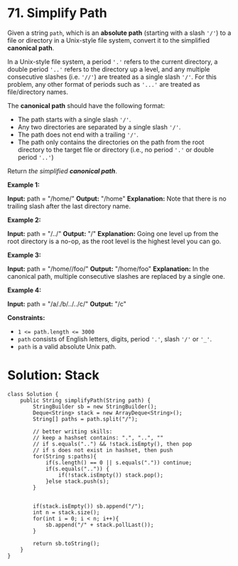 # 71. Simplify Path
Given a string  `path`, which is an  **absolute path**  (starting with a slash  `'/'`) to a file or directory in a Unix-style file system, convert it to the simplified  **canonical path**.

In a Unix-style file system, a period  `'.'`  refers to the current directory, a double period  `'..'`  refers to the directory up a level, and any multiple consecutive slashes (i.e.  `'//'`) are treated as a single slash  `'/'`. For this problem, any other format of periods such as  `'...'`  are treated as file/directory names.

The  **canonical path**  should have the following format:

-   The path starts with a single slash  `'/'`.
-   Any two directories are separated by a single slash  `'/'`.
-   The path does not end with a trailing  `'/'`.
-   The path only contains the directories on the path from the root directory to the target file or directory (i.e., no period  `'.'`  or double period  `'..'`)

Return  _the simplified  **canonical path**_.

**Example 1:**

**Input:** path = "/home/"
**Output:** "/home"
**Explanation:** Note that there is no trailing slash after the last directory name.

**Example 2:**

**Input:** path = "/../"
**Output:** "/"
**Explanation:** Going one level up from the root directory is a no-op, as the root level is the highest level you can go.

**Example 3:**

**Input:** path = "/home//foo/"
**Output:** "/home/foo"
**Explanation:** In the canonical path, multiple consecutive slashes are replaced by a single one.

**Example 4:**

**Input:** path = "/a/./b/../../c/"
**Output:** "/c"

**Constraints:**

-   `1 <= path.length <= 3000`
-   `path`  consists of English letters, digits, period  `'.'`, slash  `'/'`  or  `'_'`.
-   `path`  is a valid absolute Unix path.

# Solution: Stack
```
class Solution {
    public String simplifyPath(String path) {
        StringBuilder sb = new StringBuilder();
        Deque<String> stack = new ArrayDeque<String>();
        String[] paths = path.split("/");
        
        // better writing skills: 
        // keep a hashset contains: ".", "..", ""
        // if s.equals("..") && !stack.isEmpty(), then pop
        // if s does not exist in hashset, then push
        for(String s:paths){
            if(s.length() == 0 || s.equals(".")) continue;
            if(s.equals("..")) {
                if(!stack.isEmpty()) stack.pop();
            }else stack.push(s);
        }
        
        
        if(stack.isEmpty()) sb.append("/");
        int n = stack.size();
        for(int i = 0; i < n; i++){
            sb.append("/" + stack.pollLast());
        }
        
        return sb.toString();
    }
}
```